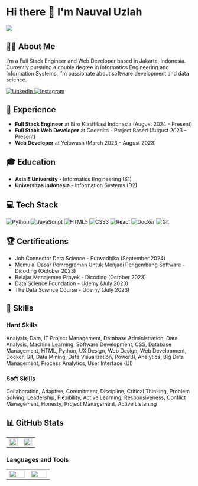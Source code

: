# Hi there 👋 I'm Nauval Uzlah

[![](https://visitcount.itsvg.in/api?id=NauvalUzlah&icon=8&color=12)](https://visitcount.itsvg.in)

## 🧑‍💻 About Me 

I'm a Full Stack Engineer and Web Developer based in Jakarta, Indonesia. Currently pursuing a double degree in Informatics Engineering and Information Systems, I'm passionate about software development and data science.

<p align="">
  <a href="https://www.linkedin.com/in/YourLinkedInProfile/" target="_blank">
    <img src="https://img.shields.io/badge/LinkedIn-0077B5?style=for-the-badge&logo=linkedin&logoColor=white" alt="LinkedIn"/>
  </a>
  <a href="https://www.instagram.com/YourInstagramHandle/" target="_blank">
    <img src="https://img.shields.io/badge/Instagram-fe4164?style=for-the-badge&logo=instagram&logoColor=white" alt="Instagram" />
  </a> 
</p>

## 💼 Experience

- **Full Stack Engineer** at Biro Klasifikasi Indonesia (August 2024 - Present)
- **Full Stack Web Developer** at Codenito - Project Based (August 2023 - Present)
- **Web Developer** at Yelowash (March 2023 - August 2023)

## 🎓 Education

- **Asia E University** - Informatics Engineering (S1)
- **Universitas Indonesia** - Information Systems (D2)

## 💻 Tech Stack

![Python](https://img.shields.io/badge/python-3670A0?style=for-the-badge&logo=python&logoColor=ffdd54)
![JavaScript](https://img.shields.io/badge/javascript-%23323330.svg?style=for-the-badge&logo=javascript&logoColor=%23F7DF1E)
![HTML5](https://img.shields.io/badge/html5-%23E34F26.svg?style=for-the-badge&logo=html5&logoColor=white)
![CSS3](https://img.shields.io/badge/css3-%231572B6.svg?style=for-the-badge&logo=css3&logoColor=white)
![React](https://img.shields.io/badge/react-%2320232a.svg?style=for-the-badge&logo=react&logoColor=%2361DAFB)
![Docker](https://img.shields.io/badge/docker-%230db7ed.svg?style=for-the-badge&logo=docker&logoColor=white)
![Git](https://img.shields.io/badge/git-%23F05033.svg?style=for-the-badge&logo=git&logoColor=white)

## 🏆 Certifications

- Job Connector Data Science - Purwadhika (September 2024)
- Memulai Dasar Pemrograman Untuk Menjadi Pengembang Software - Dicoding (October 2023)
- Belajar Manajemen Proyek - Dicoding (October 2023)
- Data Science Foundation - Udemy (July 2023)
- The Data Science Course - Udemy (July 2023)

## 🔧 Skills

### Hard Skills
Analysis, Data, IT Project Management, Database Administration, Data Analysis, Machine Learning, Software Development, CSS, Database Management, HTML, Python, UX Design, Web Design, Web Development, Docker, Git, Data Mining, Data Visualization, PowerBI, Analytics, Big Data Management, Process Analytics, User Interface (UI)

### Soft Skills
Collaboration, Adaptive, Commitment, Discipline, Critical Thinking, Problem Solving, Leadership, Flexibility, Active Learning, Responsiveness, Conflict Management, Honesty, Project Management, Active Listening

## 📊 GitHub Stats

<table>
  <tr>
    <td valign="top" width="50%">
      <img src="https://github-readme-stats.vercel.app/api?username=Riverroll&show_icons=true&count_private=true&theme=dark" align="left" style="width: 100%" />
    </td>
    <td valign="top" width="50%">
      <img src="https://github-readme-streak-stats.herokuapp.com/?user=Riverroll&theme=dark" align="left" style="width: 100%" />
    </td>
  </tr>
</table>

### Languages and Tools
<table>
  <tr>
    <td valign="top" width="33%">
      <img src="https://github-readme-stats.vercel.app/api/top-langs/?username=Riverroll&theme=dark&hide_border=false&include_all_commits=false&count_private=false&layout=compact" align="left" style="width: 100%" />
    </td>
    <td valign="top" width="33%">
      <img src="https://github-contributor-stats.vercel.app/api?username=Riverroll&limit=5&theme=dark&combine_all_yearly_contributions=true" align="left" style="width: 100%" />
    </td>
  </tr>
</table>
